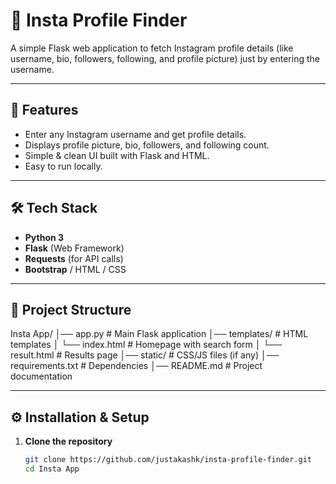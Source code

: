 # 📸 Insta Profile Finder  

A simple Flask web application to fetch Instagram profile details (like username, bio, followers, following, and profile picture) just by entering the username.  

---

## 🚀 Features
- Enter any Instagram username and get profile details.  
- Displays profile picture, bio, followers, and following count.  
- Simple & clean UI built with Flask and HTML.  
- Easy to run locally.  

---

## 🛠️ Tech Stack
- **Python 3**  
- **Flask** (Web Framework)  
- **Requests** (for API calls)  
- **Bootstrap** / HTML / CSS  

---

## 📂 Project Structure
Insta App/
│── app.py # Main Flask application
│── templates/ # HTML templates
│ └── index.html # Homepage with search form
│ └── result.html # Results page
│── static/ # CSS/JS files (if any)
│── requirements.txt # Dependencies
│── README.md # Project documentation



---

## ⚙️ Installation & Setup

1. **Clone the repository**
   ```bash
   git clone https://github.com/justakashk/insta-profile-finder.git
   cd Insta App

